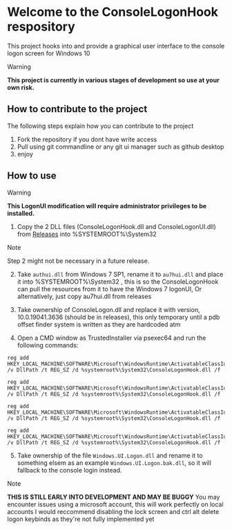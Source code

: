 # Welcome to the ConsoleLogonHook respository

This project hooks into and provide a graphical user interface to the console logon screen for Windows 10


> [!WARNING] 
**This project is currently in various stages of development so use at your own risk.**

## How to contribute to the project
The following steps explain how you can contribute to the project
1. Fork the repository if you dont have write access
2. Pull using git commandline or any git ui manager such as github desktop
3. enjoy
 
## How to use
> [!WARNING]
> **This LogonUI modification will require administrator privileges to be installed.**
>

1. Copy the 2 DLL files (ConsoleLogonHook.dll and ConsoleLogonUI.dll) from [Releases](https://github.com/wiktorwiktor12/ConsoleLogonHook/releases) into %SYSTEMROOT%\System32

> [!NOTE]
Step 2 might not be necessary in a future release.
> 
2. Take `authui.dll` from Windows 7 SP1, rename it to `au7hui.dll` and place it into %SYSTEMROOT%\System32 , this is so the ConsoleLogonHook can pull the resources from it to have the Windows 7 logonUI, Or alternatively, just copy au7hui.dll from releases  

3. Take ownership of ConsoleLogon.dll and replace it with version, 10.0.19041.3636 (should be in releases), this only temporary until a pdb offset finder system is written as they are hardcoded atm

4. Open a CMD window as TrustedInstaller via psexec64 and run the following commands:

```
reg add HKEY_LOCAL_MACHINE\SOFTWARE\Microsoft\WindowsRuntime\ActivatableClassId\Windows.Internal.UI.Logon.Controller.ConsoleBlockedShutdownResolver /v DllPath /t REG_SZ /d %systemroot%\System32\ConsoleLogonHook.dll /f

reg add HKEY_LOCAL_MACHINE\SOFTWARE\Microsoft\WindowsRuntime\ActivatableClassId\Windows.Internal.UI.Logon.Controller.ConsoleLockScreen /v DllPath /t REG_SZ /d %systemroot%\System32\ConsoleLogonHook.dll /f

reg add HKEY_LOCAL_MACHINE\SOFTWARE\Microsoft\WindowsRuntime\ActivatableClassId\Windows.Internal.UI.Logon.Controller.ConsoleLogonUX /v DllPath /t REG_SZ /d %systemroot%\System32\ConsoleLogonHook.dll /f

reg add HKEY_LOCAL_MACHINE\SOFTWARE\Microsoft\WindowsRuntime\ActivatableClassId\Windows.Internal.Shell.PlatformExtensions.ConsoleCredUX /v DllPath /t REG_SZ /d %systemroot%\System32\ConsoleLogonHook.dll /f
```

5. Take ownership of the file `Windows.UI.Logon.dll` and rename it to something elsem as an example `Windows.UI.Logon.bak.dll`, so it will fallback to the console login instead.

> [!NOTE]
> **THIS IS STILL EARLY INTO DEVELOPMENT AND MAY BE BUGGY**
> You may encounter issues using a microsoft account, this will work perfectly on local accounts
> I would reccommend disabling the lock screen and ctrl alt delete logon keybinds as they're not fully implemented yet
>
